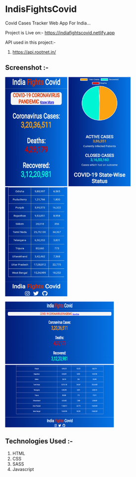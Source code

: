 # IndisFightsCovid

Covid Cases Tracker Web App For India...

Project is Live on:-
https://indiafightscovid.netlify.app

API used in this project:-

1. https://api.rootnet.in/

## Screenshot :-

<img src='img/Screenshot3.jpg' width='200px' height='350px'> <img src='img/Screenshot4.jpg' width='200px' height='350px'> <img src='img/Screenshot5.jpg' width='200px' height='350px'>

<img src='img/Screenshot1.png' width='350px' height='200px'> <img src='img/Screenshot2.png' width='350px' height='200px'>

## Technologies Used :-

1. HTML
2. CSS
3. SASS
4. Javascript
